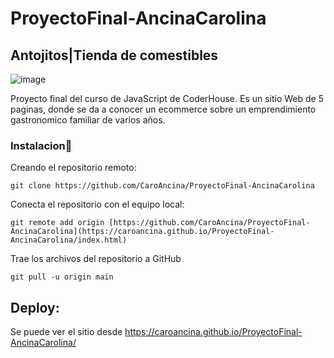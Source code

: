 # ProyectoFinal-AncinaCarolina
## **Antojitos|Tienda de comestibles**

![image](https://github.com/CaroAncina/ProyectoFinal-AncinaCarolina/assets/136521675/436cd3f7-1132-49b0-b7d7-82d87b658271)

Proyecto final del curso de JavaScript de CoderHouse. Es un sitio Web de 5 paginas, donde se da a conocer un ecommerce sobre un emprendimiento gastronomico familiar de varios años. 

### **Instalacion**:wrench:


Creando el repositorio remoto:
```
git clone https://github.com/CaroAncina/ProyectoFinal-AncinaCarolina
```
Conecta el repositorio con el equipo local:
```
git remote add origin [https://github.com/CaroAncina/ProyectoFinal-AncinaCarolina](https://caroancina.github.io/ProyectoFinal-AncinaCarolina/index.html)
```
Trae los archivos del repositorio a GitHub
```
git pull -u origin main
```

## **Deploy:**
Se puede ver el sitio desde  https://caroancina.github.io/ProyectoFinal-AncinaCarolina/
